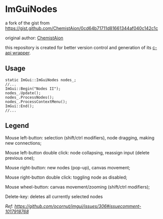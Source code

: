 # ImGuiNodes

a fork of the gist from https://gist.github.com/ChemistAion/0cd64b71711d81661344af040c142c1c

original author: [ChemistAion](https://github.com/ChemistAion)

this repository is created for better version control and generation of its [c-api wrapper](https://github.com/anthonyhan/cimgui_nodes).

## Usage
```
static ImGui::ImGuiNodes nodes_;
//...
ImGui::Begin("Nodes II");
nodes_.Update();
nodes_.ProcessNodes();
nodes_.ProcessContextMenu();
ImGui::End();
//...
```
## Legend

Mouse left-button: selection (shift/ctrl modifiers), node dragging, making new connections;

Mouse left-button double click: node collapsing, reassign input (delete previous one);

Mouse right-button: new nodes (pop-up), canvas movement;

Mouse right-button double click: toggling node as disabled;

Mouse wheel-button: canvas movement/zooming (shift/ctrl modifiers);

Delete-key: deletes all currently selected nodes

*Ref: https://github.com/ocornut/imgui/issues/306#issuecomment-1017918768*
